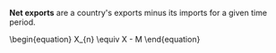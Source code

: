 **Net exports** are a country's exports minus its imports for a given time period.

\begin{equation}
X_{n} \equiv X - M
\end{equation}
